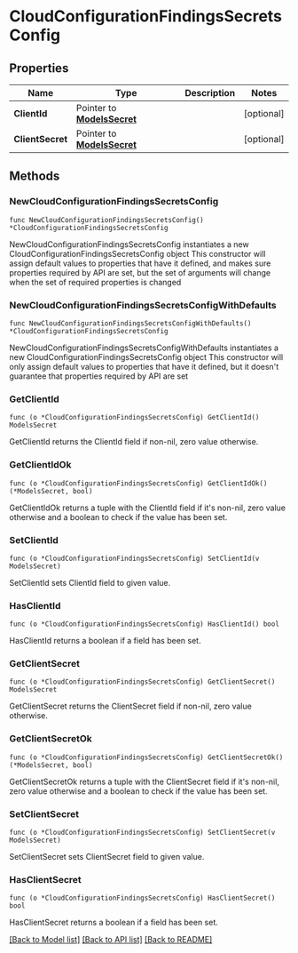# CloudConfigurationFindingsSecretsConfig

## Properties

Name | Type | Description | Notes
------------ | ------------- | ------------- | -------------
**ClientId** | Pointer to [**ModelsSecret**](ModelsSecret.md) |  | [optional] 
**ClientSecret** | Pointer to [**ModelsSecret**](ModelsSecret.md) |  | [optional] 

## Methods

### NewCloudConfigurationFindingsSecretsConfig

`func NewCloudConfigurationFindingsSecretsConfig() *CloudConfigurationFindingsSecretsConfig`

NewCloudConfigurationFindingsSecretsConfig instantiates a new CloudConfigurationFindingsSecretsConfig object
This constructor will assign default values to properties that have it defined,
and makes sure properties required by API are set, but the set of arguments
will change when the set of required properties is changed

### NewCloudConfigurationFindingsSecretsConfigWithDefaults

`func NewCloudConfigurationFindingsSecretsConfigWithDefaults() *CloudConfigurationFindingsSecretsConfig`

NewCloudConfigurationFindingsSecretsConfigWithDefaults instantiates a new CloudConfigurationFindingsSecretsConfig object
This constructor will only assign default values to properties that have it defined,
but it doesn't guarantee that properties required by API are set

### GetClientId

`func (o *CloudConfigurationFindingsSecretsConfig) GetClientId() ModelsSecret`

GetClientId returns the ClientId field if non-nil, zero value otherwise.

### GetClientIdOk

`func (o *CloudConfigurationFindingsSecretsConfig) GetClientIdOk() (*ModelsSecret, bool)`

GetClientIdOk returns a tuple with the ClientId field if it's non-nil, zero value otherwise
and a boolean to check if the value has been set.

### SetClientId

`func (o *CloudConfigurationFindingsSecretsConfig) SetClientId(v ModelsSecret)`

SetClientId sets ClientId field to given value.

### HasClientId

`func (o *CloudConfigurationFindingsSecretsConfig) HasClientId() bool`

HasClientId returns a boolean if a field has been set.

### GetClientSecret

`func (o *CloudConfigurationFindingsSecretsConfig) GetClientSecret() ModelsSecret`

GetClientSecret returns the ClientSecret field if non-nil, zero value otherwise.

### GetClientSecretOk

`func (o *CloudConfigurationFindingsSecretsConfig) GetClientSecretOk() (*ModelsSecret, bool)`

GetClientSecretOk returns a tuple with the ClientSecret field if it's non-nil, zero value otherwise
and a boolean to check if the value has been set.

### SetClientSecret

`func (o *CloudConfigurationFindingsSecretsConfig) SetClientSecret(v ModelsSecret)`

SetClientSecret sets ClientSecret field to given value.

### HasClientSecret

`func (o *CloudConfigurationFindingsSecretsConfig) HasClientSecret() bool`

HasClientSecret returns a boolean if a field has been set.


[[Back to Model list]](../README.md#documentation-for-models) [[Back to API list]](../README.md#documentation-for-api-endpoints) [[Back to README]](../README.md)



